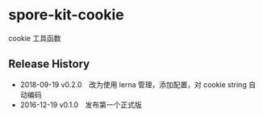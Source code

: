 # spore-kit-cookie

cookie 工具函数

## Release History

* 2018-09-19 v0.2.0 改为使用 lerna 管理，添加配置，对 cookie string 自动编码
* 2016-12-19 v0.1.0 发布第一个正式版
